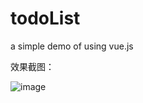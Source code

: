 # todoList
a simple demo of using vue.js

效果截图：

![image](https://github.com/oSHYo/todoList/blob/master/img/xiaoguotu.png)
